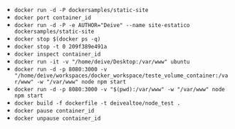 - ```docker run -d -P dockersamples/static-site```
- ```docker port container_id```
- ```docker run -d -P -e AUTHOR="Deive" --name site-estatico dockersamples/static-site```
- ```docker stop $(docker ps -q)```
- ```docker stop -t 0 209f389e491a```
- ```docker inspect container_id```
- ```docker run -it -v "/home/deive/Desktop:/var/www" ubuntu```
- ```docker run -d -p 8080:3000 -v "/home/deive/workspaces/docker_workspace/teste_volume_container:/var/www" -w "/var/www" node npm start```
- ```docker run -d -p 8080:3000 -v "$(pwd):/var/www" -w "/var/www" node npm start```
- ```docker build -f dockerfile -t deivealtoe/node_test .```
- ```docker pause container_id```
- ```docker unpause container_id```
